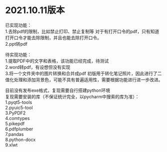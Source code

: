 # 2021.10.11版本  

已实现功能：  
1.去除pdf的限制，比如禁止打印、禁止复制等 对于有打开口令的pdf，只有知道打开口令才能去除限制，并且也能去除打开口令。  
2.ppt转pdf  

待实现功能：  
1.提取PDF中的文字和表格，该功能已经完成，待测试  
2.word转pdf，有设想但没有实现  
3.将一个文件夹中的图片转换和合并成pdf 初版用于转化笔记照片，因此进行了二值化处理和添加背景色，可能不具有普遍适用性，需要根据功能进行进一步改进。  

目前没有发布exe格式，复现需要自行搭建python环境  
复现需要安装的库（不保证统计完全，以pycharm中搜索的库为准）：  
1.pyqt5-tools  
2.pyuic5-tool  
3.PyPDF2  
4.comtypes  
5.pikepdf  
6.pdfplumber  
7.pandas  
8.python-docx   
9.xlwt  

